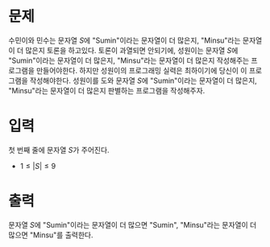 # 문제

수민이와 민수는 문자열 $S$에 "Sumin"이라는 문자열이 더 많은지, "Minsu"라는 문자열이 더 많은지 토론을 하고있다.
토론이 과열되면 안되기에, 성원이는 문자열 $S$에 "Sumin"이라는 문자열이 더 많은지, "Minsu"라는 문자열이 더 많은지 작성해주는 프로그램을 만들어야한다.
하지만 성원이의 프로그래밍 실력은 최하이기에 당신이 이 프로그램을 작성해야한다.
성원이를 도와 문자열 $S$에 "Sumin"이라는 문자열이 더 많은지, "Minsu"라는 문자열이 더 많은지 판별하는 프로그램을 작성해주자.

# 입력

첫 번째 줄에 문자열 $S$가 주어진다.

* $1 \le |S| \le 9$

# 출력

문자열 $S$에 "Sumin"이라는 문자열이 더 많으면 "Sumin", "Minsu"라는 문자열이 더 많으면 "Minsu"를 출력한다.
